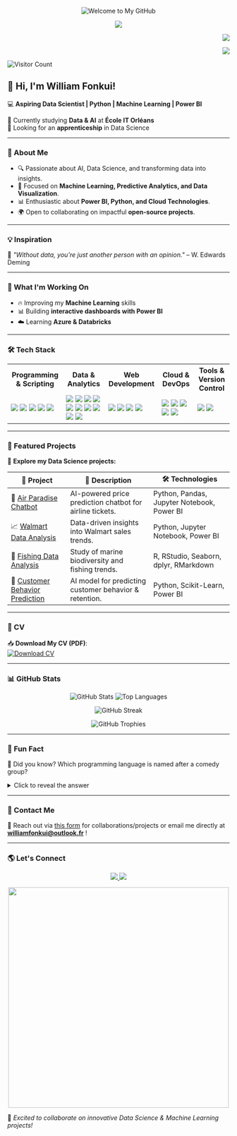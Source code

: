 <p align="center">
  <img src="https://capsule-render.vercel.app/api?type=wave&color=gradient&height=150&section=header&text=Welcome%20to%20My%20GitHub!&fontSize=30&fontColor=333333&animation=fadeIn" alt="Welcome to My GitHub">
</p>

<p align="center">
  <img src="https://readme-typing-svg.herokuapp.com/?lines=Welcome+to+my+GitHub!;Aspiring+Data+Scientist;Machine+Learning+Enthusiast;Power+BI+Developer&center=true&width=500&height=50">
</p>

<!-- Button to download CV (placed top-right) -->
<div>
<p align="right">
  <a href="https://github.com/liam237/liam237/blob/main/William_Fonkui.pdf" target="_blank">
    <img src="https://img.shields.io/badge/📄 Télécharger%20mon%20CV-bleu?style=for-the-badge&logo=adobeacrobatreader&logoColor=white">
  </a>
</p>
</div>
<div>
  <p align="right">
    <a href="https://forms.gle/L31yDHKAx9y9tyyQ8" target="_blank">
      <img src="https://img.shields.io/badge/Contact-William%20Fonkui-blue?style=for-the-badge">
    </a>
  </p>
</div>


![Visitor Count](https://komarev.com/ghpvc/?username=liam237&color=blue)


## 👋 Hi, I'm William Fonkui!  

💻 **Aspiring Data Scientist | Python | Machine Learning | Power BI**  

🌱 Currently studying **Data & AI** at **École IT Orléans**  
🚀 Looking for an **apprenticeship** in Data Science  

---

### 🚀 About Me
- 🔍 Passionate about AI, Data Science, and transforming data into insights.
- 🎯 Focused on **Machine Learning, Predictive Analytics, and Data Visualization**.
- 📊 Enthusiastic about **Power BI, Python, and Cloud Technologies**.
- 🌍 Open to collaborating on impactful **open-source projects**.

---

### 💡 Inspiration  
📌 *"Without data, you’re just another person with an opinion."* – W. Edwards Deming  

---

### 🚧 What I'm Working On
- 🔥 Improving my **Machine Learning** skills
- 📊 Building **interactive dashboards with Power BI**
- ☁️ Learning **Azure & Databricks**

---

### 🛠 Tech Stack  
<table>
  <tr>
    <th>Programming & Scripting</th>
    <th>Data & Analytics</th>
    <th>Web Development</th>
    <th>Cloud & DevOps</th>
    <th>Tools & Version Control</th>
  </tr>
  <tr>
    <td>
      <img src="https://img.shields.io/badge/Python-3776AB?style=flat&logo=python&logoColor=white">
      <img src="https://img.shields.io/badge/R-276DC3?style=flat&logo=r&logoColor=white">
      <img src="https://img.shields.io/badge/SQL-CC2927?style=flat&logo=microsoftsqlserver&logoColor=white">
      <img src="https://img.shields.io/badge/JavaScript-F7DF1E?style=flat&logo=javascript&logoColor=black">
      <img src="https://img.shields.io/badge/PHP-777BB4?style=flat&logo=php&logoColor=white">
    </td>
    <td>
      <img src="https://img.shields.io/badge/Pandas-150458?style=flat&logo=pandas&logoColor=white">
      <img src="https://img.shields.io/badge/NumPy-013243?style=flat&logo=numpy&logoColor=white">
      <img src="https://img.shields.io/badge/ScikitLearn-F7931E?style=flat&logo=scikitlearn&logoColor=white">
      <img src="https://img.shields.io/badge/Seaborn-007FFF?style=flat&logo=seaborn&logoColor=white">
      <img src="https://img.shields.io/badge/Matplotlib-11557C?style=flat&logo=matplotlib&logoColor=white">
      <img src="https://img.shields.io/badge/XGBoost-FF7F00?style=flat&logo=xgboost&logoColor=white">
      <img src="https://img.shields.io/badge/Random%20Forest-228B22?style=flat">
      <img src="https://img.shields.io/badge/Linear%20Regression-0000FF?style=flat">
      <img src="https://img.shields.io/badge/Neural%20Networks-FF4500?style=flat">
      <img src="https://img.shields.io/badge/Power%20BI-F2C811?style=flat&logo=powerbi&logoColor=white">
    </td>
    <td>
      <img src="https://img.shields.io/badge/Django-092E20?style=flat&logo=django&logoColor=white">
      <img src="https://img.shields.io/badge/React%20Native-61DAFB?style=flat&logo=react&logoColor=black">
      <img src="https://img.shields.io/badge/Node.js-339933?style=flat&logo=node.js&logoColor=white">
      <img src="https://img.shields.io/badge/Laravel-FF2D20?style=flat&logo=laravel&logoColor=white">
    </td>
    <td>
      <img src="https://img.shields.io/badge/Microsoft%20Azure-0078D4?style=flat&logo=microsoftazure&logoColor=white">
      <img src="https://img.shields.io/badge/Databricks-FF3621?style=flat&logo=databricks&logoColor=white">
      <img src="https://img.shields.io/badge/Docker-2496ED?style=flat&logo=docker&logoColor=white">
      <img src="https://img.shields.io/badge/Kubernetes-326CE5?style=flat&logo=kubernetes&logoColor=white">
      <img src="https://img.shields.io/badge/CI/CD-FF9900?style=flat">
    </td>
    <td>
      <img src="https://img.shields.io/badge/Git-F05032?style=flat&logo=git&logoColor=white">
      <img src="https://img.shields.io/badge/GitHub-181717?style=flat&logo=github&logoColor=white">
    </td>
  </tr>
</table>

---

### 📂 Featured Projects  
🚀 **Explore my Data Science projects:**  

| 🚀 Project | 📝 Description | 🛠 Technologies |
|-----------|-------------|----------------|
| 🛒 [Air Paradise Chatbot](https://github.com/liam237/air_paradise_chatbot) | AI-powered price prediction chatbot for airline tickets. | Python, Pandas, Jupyter Notebook, Power BI |
| 📈 [Walmart Data Analysis](https://github.com/liam237/walmart-data-analysis) | Data-driven insights into Walmart sales trends. | Python, Jupyter Notebook, Power BI |
| 🎣 [Fishing Data Analysis](https://github.com/liam237/fishing-data-analysis) | Study of marine biodiversity and fishing trends. | R, RStudio, Seaborn, dplyr, RMarkdown |
| 🤖 [Customer Behavior Prediction](https://github.com/liam237/customer-behavior-prediction) | AI model for predicting customer behavior & retention. | Python, Scikit-Learn, Power BI |

---

### 📄 CV

📥 **Download My CV (PDF)**:  
[![Download CV](https://img.shields.io/badge/Télécharger-CV-blue)](https://github.com/liam237/liam237/blob/main/William_Fonkui.pdf)

---

### 📊 GitHub Stats  
<p align="center">
  <img src="https://github-readme-stats.vercel.app/api?username=liam237&show_icons=true&theme=radical" alt="GitHub Stats" />
  <img src="https://github-readme-stats.vercel.app/api/top-langs/?username=liam237&layout=compact&theme=radical" alt="Top Languages" />
</p>

<p align="center">
  <img src="https://github-readme-streak-stats.herokuapp.com/?user=liam237&theme=radical" alt="GitHub Streak" />
</p>

<p align="center">
  <img src="https://github-profile-trophy.vercel.app/?username=liam237&theme=radical&margin-w=15&no-frame=true" alt="GitHub Trophies" />
</p>

---

### 🤯 Fun Fact  
🧠 Did you know? Which programming language is named after a comedy group?  
<details>
    <summary>Click to reveal the answer</summary>
  🔍 **A:** Python, named after 'Monty Python's Flying Circus'.
</details>

---
 
### 📩 Contact Me  
💬 Reach out via [this form](https://forms.gle/L31yDHKAx9y9tyyQ8) for collaborations/projects or email me directly at **williamfonkui@outlook.fr** !

---

### 🌎 Let's Connect  
<p align="center">
  <a href="https://www.linkedin.com/in/data-williamfonkui/" target="_blank">
    <img src="https://img.shields.io/badge/LinkedIn-Connect-blue?logo=linkedin" />
  </a>
  <a href="https://github.com/liam237" target="_blank">
    <img src="https://img.shields.io/badge/GitHub-Follow-black?logo=github" />
  </a>
</p>

<p align="center">
  <img src="https://media.giphy.com/media/xT9IgzoKnwFNmISR8I/giphy.gif" width="500">
</p>

🚀 *Excited to collaborate on innovative Data Science & Machine Learning projects!*

